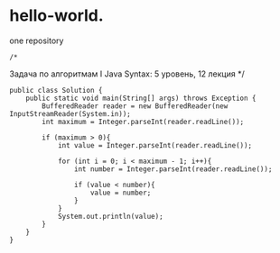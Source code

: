 # hello-world.
one repository

    /*
Задача по алгоритмам Ӏ Java Syntax: 5 уровень, 12 лекция
*/

    public class Solution {
        public static void main(String[] args) throws Exception {
            BufferedReader reader = new BufferedReader(new InputStreamReader(System.in));
            int maximum = Integer.parseInt(reader.readLine());

            if (maximum > 0){
                int value = Integer.parseInt(reader.readLine());

                for (int i = 0; i < maximum - 1; i++){
                    int number = Integer.parseInt(reader.readLine());

                    if (value < number){
                        value = number;
                    }
                }
                System.out.println(value);
            }
        }
    }
